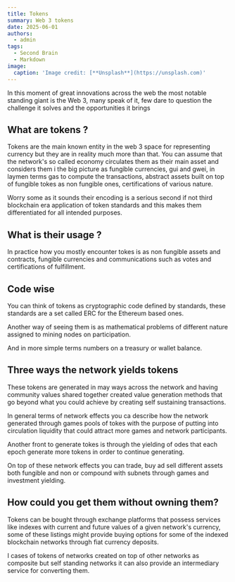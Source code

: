 ```yaml
---
title: Tokens
summary: Web 3 tokens
date: 2025-06-01
authors:
  - admin
tags:
  - Second Brain
  - Markdown
image:
  caption: 'Image credit: [**Unsplash**](https://unsplash.com)'
---
```


In this moment of great innovations across the web the most notable standing giant is the Web 3, many speak of it, few dare to question the challenge it solves and the opportunities it brings

## What are tokens ?

Tokens are the main known entity in the web 3 space for representing currency but they are in reality much more than that.
You can assume that the network's so called economy circulates them as their main asset and considers them i the big picture as fungible currencies, gui and gwei, in laymen terms gas to compute the transactions, abstract assets built on top of fungible tokes as non fungible ones, certifications of various nature.

Worry some as it sounds their encoding is a serious second if not third blockchain era application of token standards and this makes them differentiated for all intended purposes.

## What is their usage ?

In practice how you mostly encounter tokes is as non fungible assets and contracts, fungible currencies and communications such as votes and certifications of fulfillment.

## Code wise

You can think of tokens as cryptographic code defined by standards, these standards are a set called ERC for the Ethereum based ones.

Another way of seeing them is as mathematical problems of different nature assigned to mining nodes on participation.

And in more simple terms numbers on a treasury or wallet balance.

## Three ways the network yields tokens

These tokens are generated in may ways across the network and having community values shared together created value generation methods that go beyond what you could achieve by creating self sustaining transactions.

In general terms of network effects you ca describe how the network generated through games pools of tokes with the purpose of putting into circulation liquidity that could attract more games and network participants.

Another front to generate tokes is through the yielding of odes that each epoch generate more tokens in order to continue generating.

On top of these network effects you can trade, buy ad sell different assets both fungible and non or compound with subnets through games and investment yielding.

## How could you get them without owning them?

Tokens can be bought through exchange platforms that possess services like indexes with current and future values of a given network's currency, some of these listings might provide buying options for some of the indexed blockchain networks through fiat currency deposits.

I cases of tokens of networks created on top of other networks as composite but self standing networks it can also provide an intermediary service for converting them.
